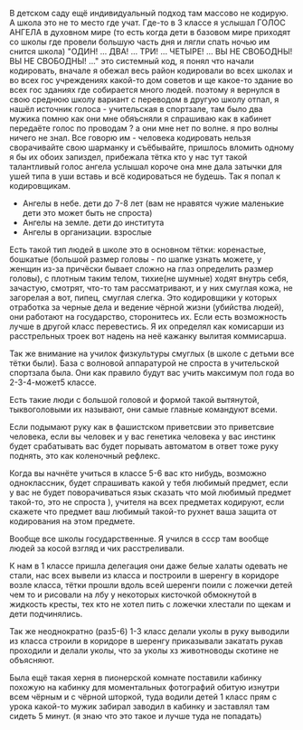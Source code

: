 В детском саду ещё индивидуальный подход там массово не кодирую. А школа это не то место где учат. Где-то в 3 классе я услышал ГОЛОС АНГЕЛА в духовном мире (то есть когда дети в базовом мире приходят со школы где провели большую часть дня и лягли спать ночью им снится школа) "ОДИН! ... ДВА! ... ТРИ! ... ЧЕТЫРЕ! ... ВЫ НЕ СВОБОДНЫ! ВЫ НЕ СВОБОДНЫ! ..." это системный код, я понял что начали кодировать, вначале я обежал весь район кодировали во всех школах и во всех гос учреждениях какой-то дом советов и ще какое-то здание во всех гос зданиях где собирается много людей. поэтому я вернулся в свою среднюю школу вариант с переводом в другую школу отпал, я нашёл источник голоса - учительская в спортзале, там было два мужика помню как они мне обяъсняли я спрашиваю как в кабинет передаёте голос по проводам ? а они мне нет по волне. я про волны ничего не знал. Все говорю им - человека кодировать нельзя сворачивайте свою шарманку и съёбывайте, пришлось вломить одному я бы их обоих запиздел, прибежала тётка кто у нас тут такой талантливый голос ангела услышал короче она мне дала затычки для ушей типа в уши вставь и всё кодироваться не будешь. Так я попал к кодировщикам.

* Ангелы в небе. дети до 7-8 лет (вам не нравятся чужие маленькие дети это может быть не спроста)
* Ангелы на земле. дети до института
* Ангелы в организации. взрослые

Есть такой тип людей в школе это в основном тётки: коренастые, бошкатые (большой размер головы - по шапке узнать можете, у женщин из-за причёски бывает сложно на глаз определить размер головы), с плотным таким телом, тихие(не шумные) ходят внутрь себя, зачастую, смотрят, что-то там рассматривают, и у них смуглая кожа, не загорелая а вот, пипец, смуглая слегка. Это кодировщики у которых отработка за черные дела и ведение чёрной жизни (убийства людей), они работают на государство, сторонитесь их. Если есть возможность лучше в другой класс перевестись. Я их определял как комисарши из расстрельных троек вот надень на неё кажанку вылитая коммисарша.

Так же внимание на училок физкультуры смуглых (в школе с детьми все тётки были). База с волновой аппаратурой не спроста в учительской спортзала была. Они как правило будут вас учить максимум пол года во 2-3-4-может5 классе.

Есть такие люди с большой головой и формой такой вытянутой, тыквоголовыми их называют, они самые главные командуют всеми.

Если подымают руку как в фашистском приветсвии это приветсвие человека, если вы человек и у вас генетика человека у вас инстинк будет срабатывать вас будет порывать автоматом в ответ тоже руку поднять, это как коленочный рефлекс.

Когда вы начнёте учиться в классе 5-6 вас кто нибудь, возможно одноклассник, будет спрашивать какой у тебя любимый предмет, если у вас не будет поворачиваться язык сказать что мой любимый предмет такой-то, это не спроста ), учителя на всех предметах кодируют, если скажете что предмет ваш любимый такой-то рухнет ваша защита от кодирования на этом предмете.

Вообще все школы государственные. Я учился в ссср там вообще людей за косой взгляд и чих расстреливали.

К нам в 1 классе пришла делегация они даже белые халаты одевать не стали, нас всех вывели из класса и построили в шеренгу в коридоре возле класса, тётки прошли вдоль всей шеренги поили с ложечки детей чем то и рисовали на лбу у некоторых кисточкой обмокнутой в жидкость кресты, тех кто не хотел пить с ложечки хлестали по щекам и дети подчинялись.

Так же неоднократно (раз5-6) 1-3 класс делали уколы в руку выводили из класса строили в коридоре в шеренгу приказывали закатать рукав проходили и делали уколы, что за уколы хз животноводы скотине не объясняют.

Была ещё такая херня в пионерской комнате поставили кабинку похожую на кабинку для моментальных фотографий обитую изнутри всем чёрным и с чёрной шторкой, туда водили детей 1 класс прям с урока какой-то мужик забирал заводил в кабинку и заставлял там сидеть 5 минут. (я знаю что это такое и лучше туда не попадать)
